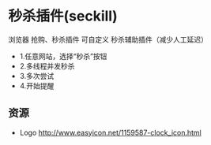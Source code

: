 # 秒杀插件(seckill)

浏览器 抢购、秒杀插件 可自定义 秒杀辅助插件（减少人工延迟）

* 1.任意网站，选择“秒杀”按钮
* 2.多线程并发秒杀
* 3.多次尝试
* 4.开始提醒

## 资源

- Logo	http://www.easyicon.net/1159587-clock_icon.html
